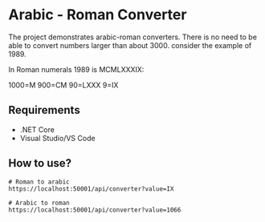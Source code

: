 # Arabic - Roman Converter

The project demonstrates arabic-roman converters.
There is no need to be able to convert numbers larger than about 3000.
 consider the example of 1989.

In Roman numerals 1989 is MCMLXXXIX:

1000=M 900=CM 90=LXXX 9=IX

## Requirements
- .NET Core
- Visual Studio/VS Code

## How to use?

```
# Roman to arabic
https://localhost:50001/api/converter?value=IX
```

```
# Arabic to roman
https://localhost:50001/api/converter?value=1066
```
